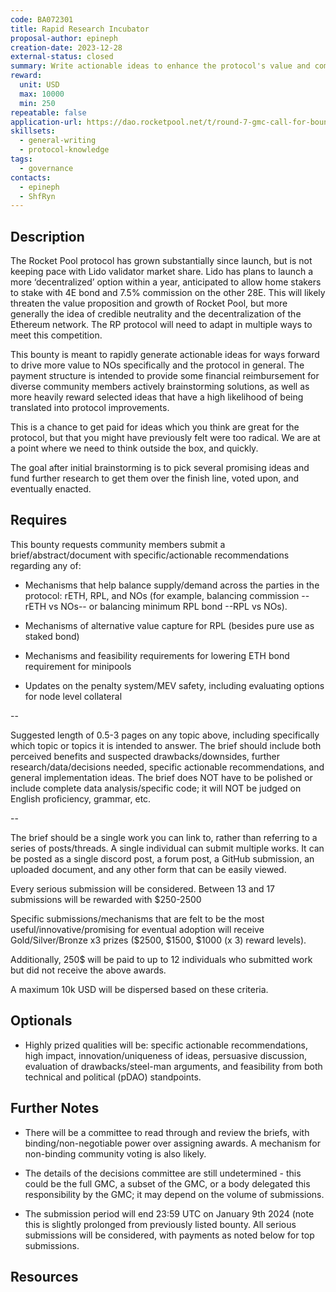 ```yaml
---
code: BA072301
title: Rapid Research Incubator
proposal-author: epineph
creation-date: 2023-12-28
external-status: closed
summary: Write actionable ideas to enhance the protocol's value and competitiveness against Ethereum threats such as Lido.
reward: 
  unit: USD
  max: 10000
  min: 250
repeatable: false
application-url: https://dao.rocketpool.net/t/round-7-gmc-call-for-bounty-applications-deadline-is-december-10/2422/2
skillsets:
  - general-writing
  - protocol-knowledge
tags: 
  - governance
contacts:
  - epineph
  - ShfRyn
---
```


## Description
The Rocket Pool protocol has grown substantially since launch, but is not keeping pace with Lido validator market share. Lido has plans to launch a more ‘decentralized’ option within a year, anticipated to allow home stakers to stake with 4E bond and 7.5% commission on the other 28E. This will likely threaten the value proposition and growth of Rocket Pool, but more generally the idea of credible neutrality and the decentralization of the Ethereum network. The RP protocol will need to adapt in multiple ways to meet this competition.

This bounty is meant to rapidly generate actionable ideas for ways forward to drive more value to NOs specifically and the protocol in general. The payment structure is intended to provide some financial reimbursement for diverse community members actively brainstorming solutions, as well as more heavily reward selected ideas that have a high likelihood of being translated into protocol improvements.

This is a chance to get paid for ideas which you think are great for the protocol, but that you might have previously felt were too radical. We are at a point where we need to think outside the box, and quickly.

The goal after initial brainstorming is to pick several promising ideas and fund further research to get them over the finish line, voted upon, and eventually enacted.

## Requires
This bounty requests community members submit a brief/abstract/document with specific/actionable recommendations regarding any of:

- Mechanisms that help balance supply/demand across the parties in the protocol: rETH, RPL, and NOs (for example, balancing commission --rETH vs NOs-- or balancing minimum RPL bond --RPL vs NOs).

- Mechanisms of alternative value capture for RPL (besides pure use as staked bond)

- Mechanisms and feasibility requirements for lowering ETH bond requirement for minipools

- Updates on the penalty system/MEV safety, including evaluating options for node level collateral

--

Suggested length of 0.5-3 pages on any topic above, including specifically which topic or topics it is intended to answer. The brief should include both perceived benefits and suspected drawbacks/downsides, further research/data/decisions needed, specific actionable recommendations, and general implementation ideas. The brief does NOT have to be polished or include complete data analysis/specific code; it will NOT be judged on English proficiency, grammar, etc.

--

The brief should be a single work you can link to, rather than referring to a series of posts/threads. A single individual can submit multiple works. It can be posted as a single discord post, a forum post, a GitHub submission, an uploaded document, and any other form that can be easily viewed.

Every serious submission will be considered. Between 13 and 17 submissions will be rewarded with $250-2500

Specific submissions/mechanisms that are felt to be the most useful/innovative/promising for eventual adoption will receive Gold/Silver/Bronze x3 prizes ($2500, $1500, $1000 (x 3) reward levels).

Additionally, 250$ will be paid to up to 12 individuals who submitted work but did not receive the above awards.

A maximum 10k USD will be dispersed based on these criteria.

## Optionals
- Highly prized qualities will be: specific actionable recommendations, high impact, innovation/uniqueness of ideas, persuasive discussion, evaluation of drawbacks/steel-man arguments, and feasibility from both technical and political (pDAO) standpoints.

## Further Notes
- There will be a committee to read through and review the briefs, with binding/non-negotiable power over assigning awards. A mechanism for non-binding community voting is also likely.

- The details of the decisions committee are still undetermined - this could be the full GMC, a subset of the GMC, or a body delegated this responsibility by the GMC; it may depend on the volume of submissions.

- The submission period will end 23:59 UTC on January 9th 2024 (note this is slightly prolonged from previously listed bounty. All serious submissions will be considered, with payments as noted below for top submissions.

## Resources